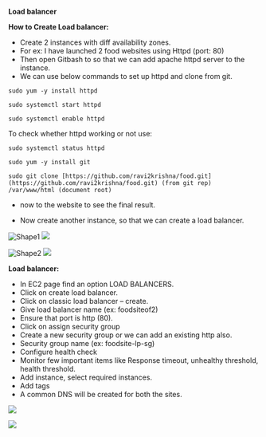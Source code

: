 **Load balancer**

**How to Create Load balancer:**

- Create 2 instances with diff availability zones.
- For ex: I have launched 2 food websites using Httpd (port: 80)
- Then open Gitbash to so that we can add apache httpd server to the instance.
- We can use below commands to set up httpd and clone from git.
```
sudo yum -y install httpd
```
```
sudo systemctl start httpd
```
```
sudo systemctl enable httpd
```

To check whether httpd working or not use:
```
sudo systemctl status httpd
```
```
sudo yum -y install git
```
```
sudo git clone [https://github.com/ravi2krishna/food.git](https://github.com/ravi2krishna/food.git) (from git rep) /var/www/html (document root)
```
- now to the website to see the final result.

- Now create another instance, so that we can create a load balancer.

![Shape1](RackMultipart20230518-1-885rhr_html_efed1a73e3991140.gif) ![](RackMultipart20230518-1-885rhr_html_894cad84ee6d0f72.png)

![Shape2](RackMultipart20230518-1-885rhr_html_efed1a73e3991140.gif) ![](RackMultipart20230518-1-885rhr_html_6ac9b4e1deb025b4.png)

**Load balancer:**

- In EC2 page find an option LOAD BALANCERS.
- Click on create load balancer.
- Click on classic load balancer – create.
- Give load balancer name (ex: foodsiteof2)
- Ensure that port is http (80).
- Click on assign security group
- Create a new security group or we can add an existing http also.
- Security group name (ex: foodsite-lp-sg)
- Configure health check
- Monitor few important items like Response timeout, unhealthy threshold, health threshold.
- Add instance, select required instances.
- Add tags
- A common DNS will be created for both the sites.

![](RackMultipart20230518-1-885rhr_html_594a3976ba8ad8d1.png)

![](RackMultipart20230518-1-885rhr_html_cdf4bca3e2426f1a.png)
